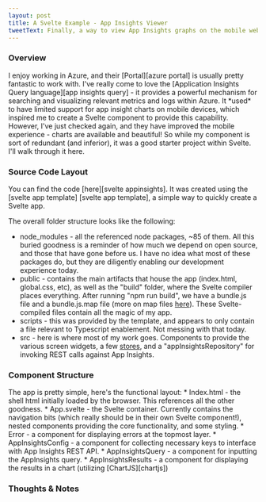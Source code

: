 ```yaml
---
layout: post
title: A Svelte Example - App Insights Viewer
tweetText: Finally, a way to view App Insights graphs on the mobile web!
---
```


<h3>Overview</h3>
I enjoy working in Azure, and their [Portal][azure portal] is usually pretty fantastic to work with.  I've really come to love the [Application Insights Query language][app insights query] - it provides a powerful mechanism for searching and visualizing relevant metrics and logs within Azure.  It *used* to have limited support for app insight charts on mobile devices, which inspired me to create a Svelte component to provide this capability.  However, I've just checked again, and they have improved the mobile experience - charts are available and beautiful!  So while my component is sort of redundant (and inferior), it was a good starter project within Svelte.  I'll walk through it here.

<h3>Source Code Layout</h3>
You can find the code [here][svelte appinsights].  It was created using the [svelte app template] [svelte app template], a simple way to quickly create a Svelte app.  

The overall folder structure looks like the following:
- node_modules - all the referenced node packages, ~85 of them.  All this buried goodness is a reminder of how much we depend on open source, and those that have gone before us.  I have no idea what most of these packages do, but they are diligently enabling our development experience today.
- public - contains the main artifacts that house the app (index.html, global.css, etc), as well as the "build" folder, where the Svelte compiler places everything.  After running "npm run build", we have a bundle.js file and a bundle.js.map file (more on map files [here][js map files]).  These Svelte-compiled files contain all the magic of my app.
- scripts - this was provided by the template, and appears to only contain a file relevant to Typescript enablement.  Not messing with that today.
- src - here is where most of my work goes.  Components to provide the various screen widgets, a few [stores][svelte stores], and a "appInsightsRepository" for invoking REST calls against App Insights.

<h3>Component Structure</h3>
The app is pretty simple, here's the functional layout:
* Index.html - the shell html initially loaded by the browser. This references all the other goodness.
  * App.svelte - the Svelte container.  Currently contains the navigation bits (which really should be in their own Svelte component!), nested components providing the core functionality, and some styling.
    * Error - a component for displaying errors at the topmost layer.
    * AppInsightsConfig - a component for collecting necessary keys to interface with App Insights REST API.
    * AppInsightsQuery - a component for inputting the AppInsights query.
    * AppInsightsResults - a component for displaying the results in a chart (utilizing [ChartJS][chartjs])

<h3>Thoughts & Notes</h3>

[azure portal]: https://portal.azure.com
[app insights query]: https://azure.microsoft.com/en-us/blog/azure-log-analytics-meet-our-new-query-language-2/
[svelte appinsights]: https://github.com/MartyIce/svelte-appinsights
[svelte app template]: https://github.com/sveltejs/template
[js map files]: https://stackoverflow.com/questions/21719562/how-to-use-javascript-source-maps-map-files
[svelte stores]: https://svelte.dev/tutorial/custom-stores
[chartjs]: https://www.chartjs.org/